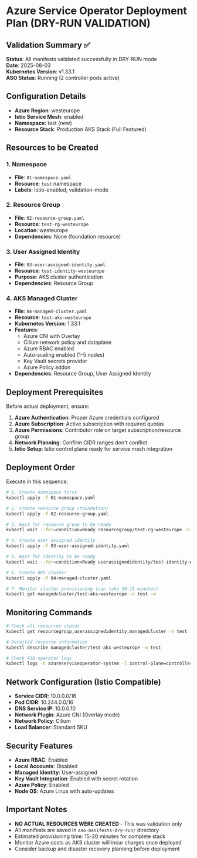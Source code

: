 # Azure Service Operator Deployment Plan (DRY-RUN VALIDATION)

## Validation Summary ✅

**Status**: All manifests validated successfully in DRY-RUN mode  
**Date**: 2025-08-03  
**Kubernetes Version**: v1.33.1  
**ASO Status**: Running (2 controller pods active)  

## Configuration Details

- **Azure Region**: westeurope
- **Istio Service Mesh**: enabled
- **Namespace**: test (new)
- **Resource Stack**: Production AKS Stack (Full Featured)

## Resources to be Created

### 1. Namespace
- **File**: `01-namespace.yaml`
- **Resource**: `test` namespace
- **Labels**: Istio-enabled, validation-mode

### 2. Resource Group
- **File**: `02-resource-group.yaml`
- **Resource**: `test-rg-westeurope`
- **Location**: westeurope
- **Dependencies**: None (foundation resource)

### 3. User Assigned Identity
- **File**: `03-user-assigned-identity.yaml`
- **Resource**: `test-identity-westeurope`
- **Purpose**: AKS cluster authentication
- **Dependencies**: Resource Group

### 4. AKS Managed Cluster
- **File**: `04-managed-cluster.yaml`
- **Resource**: `test-aks-westeurope`
- **Kubernetes Version**: 1.33.1
- **Features**: 
  - Azure CNI with Overlay
  - Cilium network policy and dataplane
  - Azure RBAC enabled
  - Auto-scaling enabled (1-5 nodes)
  - Key Vault secrets provider
  - Azure Policy addon
- **Dependencies**: Resource Group, User Assigned Identity

## Deployment Prerequisites

Before actual deployment, ensure:

1. **Azure Authentication**: Proper Azure credentials configured
2. **Azure Subscription**: Active subscription with required quotas
3. **Azure Permissions**: Contributor role on target subscription/resource group
4. **Network Planning**: Confirm CIDR ranges don't conflict
5. **Istio Setup**: Istio control plane ready for service mesh integration

## Deployment Order

Execute in this sequence:

```bash
# 1. Create namespace first
kubectl apply -f 01-namespace.yaml

# 2. Create resource group (foundation)
kubectl apply -f 02-resource-group.yaml

# 3. Wait for resource group to be ready
kubectl wait --for=condition=Ready resourcegroup/test-rg-westeurope -n test --timeout=300s

# 4. Create user assigned identity
kubectl apply -f 03-user-assigned-identity.yaml

# 5. Wait for identity to be ready
kubectl wait --for=condition=Ready userassignedidentity/test-identity-westeurope -n test --timeout=300s

# 6. Create AKS cluster
kubectl apply -f 04-managed-cluster.yaml

# 7. Monitor cluster provisioning (can take 10-15 minutes)
kubectl get managedcluster/test-aks-westeurope -n test -w
```

## Monitoring Commands

```bash
# Check all resources status
kubectl get resourcegroup,userassignedidentity,managedcluster -n test

# Detailed resource information
kubectl describe managedcluster/test-aks-westeurope -n test

# Check ASO operator logs
kubectl logs -n azureserviceoperator-system -l control-plane=controller-manager
```

## Network Configuration (Istio Compatible)

- **Service CIDR**: 10.0.0.0/16
- **Pod CIDR**: 10.244.0.0/16
- **DNS Service IP**: 10.0.0.10
- **Network Plugin**: Azure CNI (Overlay mode)
- **Network Policy**: Cilium
- **Load Balancer**: Standard SKU

## Security Features

- **Azure RBAC**: Enabled
- **Local Accounts**: Disabled
- **Managed Identity**: User-assigned
- **Key Vault Integration**: Enabled with secret rotation
- **Azure Policy**: Enabled
- **Node OS**: Azure Linux with auto-updates

## Important Notes

- **NO ACTUAL RESOURCES WERE CREATED** - This was validation only
- All manifests are saved in `aso-manifests-dry-run/` directory
- Estimated provisioning time: 15-20 minutes for complete stack
- Monitor Azure costs as AKS cluster will incur charges once deployed
- Consider backup and disaster recovery planning before deployment